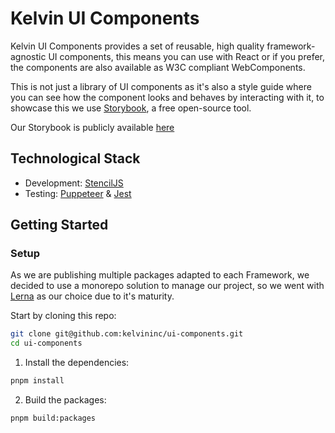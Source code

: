 # Kelvin UI Components

Kelvin UI Components provides a set of reusable, high quality framework-agnostic UI components, this means you can use with React or if you prefer, the components are also available as W3C compliant WebComponents.

This is not just a library of UI components as it's also a style guide where you can see how the component looks and behaves by interacting with it, to showcase this we use [Storybook](https://storybook.js.org/), a free open-source tool.

Our Storybook is publicly available [here](https://kelvininc.github.io/ui-components/)

## Technological Stack

-   Development: [StencilJS](https://stenciljs.com/docs/introduction)
-   Testing: [Puppeteer](https://pptr.dev/) & [Jest](https://jestjs.io/)

## Getting Started

### Setup

As we are publishing multiple packages adapted to each Framework, we decided to use a monorepo solution to manage our project, so we went with [Lerna](https://lerna.js.org/) as our choice due to it's maturity.

Start by cloning this repo:

```bash
git clone git@github.com:kelvininc/ui-components.git
cd ui-components
```

1. Install the dependencies:

```bash
pnpm install
```

2. Build the packages:

```bash
pnpm build:packages
```
